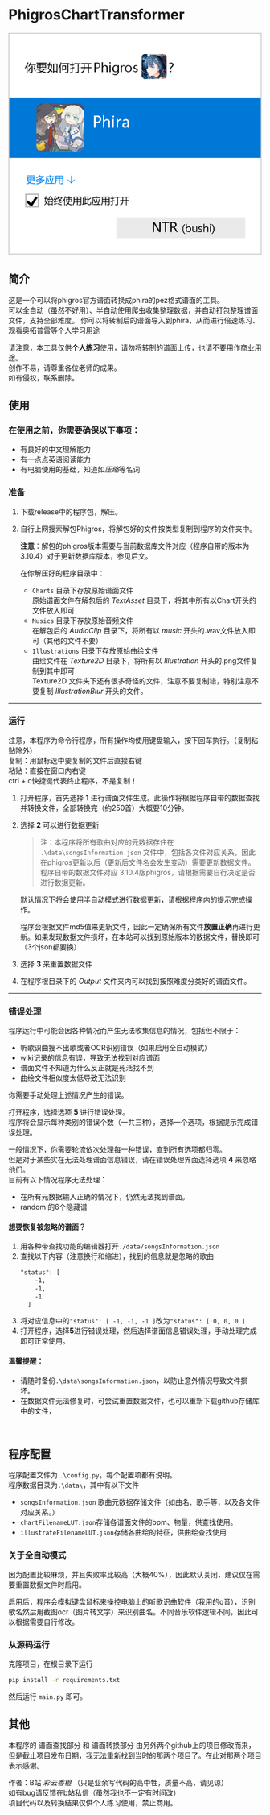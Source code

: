 # PhigrosChartTransformer

![picture 1](.assets_IMG/README/IMG_20250128-012523976.png)  

## 简介
这是一个可以将phigros官方谱面转换成phira的pez格式谱面的工具。  
可以全自动（虽然不好用）、半自动使用爬虫收集整理数据，并自动打包整理谱面文件，支持全部难度。
你可以将转制后的谱面导入到phira，从而进行倍速练习、观看奥拓普雷等个人学习用途

请注意，本工具仅供**个人练习**使用，请勿将转制的谱面上传，也请不要用作商业用途。  
创作不易，请尊重各位老师的成果。  
如有侵权，联系删除。


## 使用

### 在使用之前，你需要确保以下事项：
- 有良好的中文理解能力
- 有一点点英语阅读能力
- 有电脑使用的基础，知道如*压缩*等名词

### 准备
1. 下载release中的程序包，解压。
   
2. 自行上网搜索解包Phigros，将解包好的文件按类型复制到程序的文件夹中。  
    
    **注意**：解包的phigros版本需要与当前数据库文件对应（程序自带的版本为3.10.4）对于更新数据库版本，参见后文。  

    在你解压好的程序目录中：
    - `Charts` 目录下存放原始谱面文件  
      原始谱面文件在解包后的 *TextAsset* 目录下，将其中所有以Chart开头的文件放入即可
    - `Musics` 目录下存放原始音频文件  
      在解包后的 *AudioClip* 目录下，将所有以 *music* 开头的.wav文件放入即可（其他的文件不要）
    - `Illustrations` 目录下存放原始曲绘文件  
      曲绘文件在 *Texture2D* 目录下，将所有以 *Illustration* 开头的.png文件复制到其中即可  
      Texture2D 文件夹下还有很多奇怪的文件，注意不要复制错，特别注意不要复制 *IllustrationBlur* 开头的文件。

---

### 运行
注意，本程序为命令行程序，所有操作均使用键盘输入，按下回车执行。（复制粘贴除外）   
复制：用鼠标选中要复制的文件后直接右键  
粘贴：直接在窗口内右键  
ctrl + c快捷键代表终止程序，不是复制！

1. 打开程序，首先选择 **1** 进行谱面文件生成。此操作将根据程序自带的数据查找并转换文件，全部转换完（约250首）大概要10分钟。
2. 选择 **2** 可以进行数据更新

    >注：本程序将所有歌曲对应的元数据存住在 `.\data\songsInformation.json` 文件中，包括各文件对应关系，因此在phigros更新以后（更新后文件名会发生变动）需要更新数据文件。  
    程序自带的数据文件对应 3.10.4版phigros，请根据需要自行决定是否进行数据更新。  

    默认情况下将会使用半自动模式进行数据更新，请根据程序内的提示完成操作。  

    程序会根据文件md5值来更新文件，因此一定确保所有文件**放置正确**再进行更新。如果发现数据文件损坏，在本站可以找到原始版本的数据文件，替换即可（3个json都要换）

3. 选择 **3** 来重置数据文件
4. 在程序根目录下的 *Output* 文件夹内可以找到按照难度分类好的谱面文件。

---

### 错误处理
程序运行中可能会因各种情况而产生无法收集信息的情况，包括但不限于：
- 听歌识曲搜不出歌或者OCR识别错误（如果启用全自动模式）
- wiki记录的信息有误，导致无法找到对应谱面
- 谱面文件不知道为什么反正就是死活找不到
- 曲绘文件相似度太低导致无法识别
  
你需要手动处理上述情况产生的错误。

打开程序，选择选项 **5** 进行错误处理。  
程序将会显示每种类别的错误个数（一共三种），选择一个选项，根据提示完成错误处理。  

一般情况下，你需要轮流依次处理每一种错误，直到所有选项都归零。  
但是对于某些实在无法处理谱面信息错误，请在错误处理界面选择选项 **4** 来忽略他们。  
目前有以下情况程序无法处理：
- 在所有元数据输入正确的情况下，仍然无法找到谱面。 
- random 的6个隐藏谱 

#### 想要恢复被忽略的谱面？
1. 用各种带查找功能的编辑器打开`./data/songsInformation.json`
2. 查找以下内容（注意换行和缩进），找到的信息就是忽略的歌曲
    ```
    "status": [
        -1,
        -1,
        -1
      ]
    ```
3. 将对应信息中的`"status": [ -1, -1, -1 ]`改为`"status": [ 0, 0, 0 ]`
4. 打开程序，选择**5**进行错误处理，然后选择谱面信息错误处理，手动处理完成即可正常使用。


#### 温馨提醒：
- 请随时备份`.\data\songsInformation.json`，以防止意外情况导致文件损坏。
- 在数据文件无法修复时，可尝试重置数据文件，也可以重新下载github存储库中的文件，  
<br>

## 程序配置
程序配置文件为 `.\config.py`，每个配置项都有说明。  
程序数据目录为`.\data\`，其中有以下文件
- `songsInformation.json` 歌曲元数据存储文件（如曲名、歌手等，以及各文件对应关系。）
- `chartFilenameLUT.json`存储各谱面文件的bpm、物量，供查找使用。
- `illustrateFilenameLUT.json`存储各曲绘的特征，供曲绘查找使用

### 关于全自动模式
因为配置比较麻烦，并且失败率比较高（大概40%），因此默认关闭，建议仅在需要重置数据文件时启用。  

启用后，程序会模拟键盘鼠标来操控电脑上的听歌识曲软件（我用的q音），识别歌名然后用截图ocr（图片转文字）来识别曲名。不同音乐软件逻辑不同，因此可以根据需要自行修改。

### 从源码运行
克隆项目，在根目录下运行
```bash
pip install -r requirements.txt
```
然后运行 `main.py`  即可。
<br>

## 其他
本程序的 谱面查找部分 和 谱面转换部分 由另外两个github上的项目修改而来，但是截止项目发布日期，我无法重新找到当时的那两个项目了。在此对那两个项目表示感谢。  

作者：B站 *彩云香橙* （只是业余写代码的高中牲，质量不高，请见谅）  
如有bug请反馈在b站私信（虽然我也不一定有时间改）  
项目代码以及转换结果仅供个人练习使用，禁止商用。